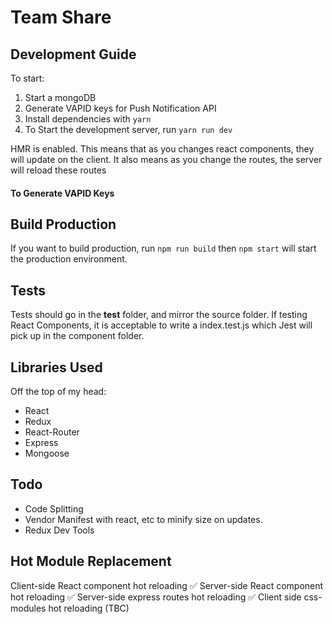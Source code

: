 # Team Share


## Development Guide
To start: 
 1. Start a mongoDB 
 2. Generate VAPID keys for Push Notification API 
 3. Install dependencies with `yarn`
 4. To Start the development server, run `yarn run dev`

HMR is enabled. This means that as you changes react components, they will update on the client. It also means as you change the routes, the server will reload these routes 

#### To Generate VAPID Keys 



## Build Production
If you want to build production, run `npm run build` then `npm start` will start the production environment. 

## Tests
Tests should go in the __test__ folder, and mirror the source folder. If testing React Components, it is acceptable to write a index.test.js which Jest will pick up in the component folder. 

## Libraries Used
Off the top of my head: 
* React
* Redux
* React-Router 
* Express 
* Mongoose 

## Todo
* Code Splitting
* Vendor Manifest with react, etc to minify size on updates. 
* Redux Dev Tools 

## Hot Module Replacement
Client-side React component hot reloading ✅
Server-side React component hot reloading ✅
Server-side express routes hot reloading ✅
Client side css-modules hot reloading  (TBC)

